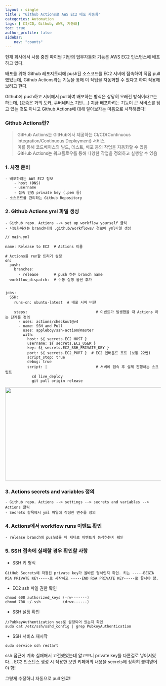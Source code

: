 ```yaml
---
layout : single
title : "Github Actions로 AWS EC2 배포 자동화"
categories: Automation
tags: [ CI/CD, Github, AWS, 자동화]
toc: true
author_profile: false
sidebar:
    nav: "counts"
---
```


현재 회사에서 사용 중인 파이썬 기반의 업무자동화 기능은 AWS EC2 인스턴스에 배포하고 있다.

배포를 위해 Github 레포지토리에 push된 소스코드를 EC2 서버에 접속하여 직접 pull 했었는데, Github Actions라는 기능을 통해 이 작업을 자동화할 수 있다고 하여 적용해보려고 한다.

Github에 push하고 서버에서 pull하여 배포하는 방식은 상당히 오래전 방식이라고는 하는데, (요즘은 거의 도커, 쿠버네티스 기반....) 지금 배포하려는 기능이 큰 서비스를 담고 있는 것도 아니고 Github Actions에 대해 알아보자는 마음으로 시작해봤다!

### Github Actions란?
 >GitHub Actions는 GitHub에서 제공하는 CI/CD(Continuous Integration/Continuous Deployment) 서비스<br/>
 >이를 통해 코드베이스의 빌드, 테스트, 배포 등의 작업을 자동화할 수 있음 <br/>
 >GitHub Actions는 워크플로우를 통해 다양한 작업을 정의하고 실행할 수 있음 <br/>


### 1. 사전 준비

    - 배포하려는 AWS EC2 정보
        - host (DNS)
        - username
        - 접속 인증 private key (.pem 등)
    - 소스코드를 관리하는 Github Repository

### 2. Github Actions yml 파일 생성

    - Github repo. Actions --> set up workflow yourself 클릭
    - 자동화하려는 branch내에 .github/workflows/ 경로에 yml파일 생성

```
// main.yml

name: Release to EC2  # Actions 이름

# Actions를 run할 트리거 설정
on:
  push:
    branches:
      - release       # push 하는 branch name  
  workflow_dispatch:  # 수동 실행 옵션 추가


jobs:
  SSH:
    runs-on: ubuntu-latest  # 배포 서버 버전 

    steps:                               # 이벤트가 발생했을 때 Actions 하는 단계를 정의
      - uses: actions/checkout@v4
      - name: SSH and Pull
        uses: appleboy/ssh-action@master 
        with:
          host: ${ secrets.EC2_HOST }   
          username: ${ secrets.EC2_USER }
          key: ${ secrets.EC2_SSH_PRIVATE_KEY }
          port: ${ secrets.EC2_PORT }  # EC2 인버운드 포트 (보통 22번)
          script_stop: true
          debug: true
          script: |                      # 서버에 접속 후 실제 진행하는 스크립트
            cd live_deploy
            git pull origin release

```

<center><img src="https://github.com/user-attachments/assets/b6c6d1f4-9bc0-4358-b630-19b94b770c99" width= "800" height= "300"/></center>


### 3. Actions secrets and variables 정의

    - Github repo. Actions --> settings --> secrets and variables --> Actions 클릭
    - Secrets 항목에서 yml 파일에 작성한 변수를 정의


### 4. Actions에서 workflow runs 이벤트 확인

    - release branch에 push했을 때 제대로 이벤트가 동작하는지 확인




### 5. SSH 접속에 실패할 경우 확인할 사항

- SSH 키 형식
```
GitHub Secrets에 저장된 private key가 올바른 형식인지 확인. 키는 -----BEGIN RSA PRIVATE KEY-----로 시작하고 -----END RSA PRIVATE KEY-----로 끝나야 함.
```

- EC2 ssh 파일 권한 확인 

```
chmod 600 authorized_keys (-rw-------) 
chmod 700 ~/.ssh          (drwx------)
``` 

- SSH 설정 확인

```
//PubkeyAuthentication yes로 설정되어 있는지 확인
sudo cat /etc/ssh/sshd_config | grep PubkeyAuthentication
```


- SSH 서비스 재시작

```
sudo service ssh restart
```


ssh 접근에 계속 실패해서 고전했었는데 알고보니 private key를 다른걸로 넣어서였다... EC2 인스턴스 생성 시 적용한 보안 키페어의 내용을 secrets에 정확히 붙여넣어야 함!

그렇게 수정하니 자동으로 pull 완료!!







